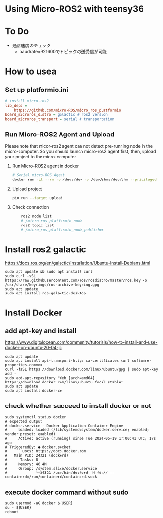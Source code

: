# Using Micro-ROS2 with teensy36

# To Do
* 通信速度のチェック
    * baudrate=921600でトピックの送受信が可能


# How to usea
## Set up platformio.ini
```ini
# install micro-ros2
lib_deps =
    https://github.com/micro-ROS/micro_ros_platformio
board_microros_distro = galactic # ros2 version
board_microros_transport = serial # transportation
```

## Run Micro-ROS2 Agent and Upload 
Please note that micor-ros2 agent can not detect pre-running node in the micro-computer. So you should launch micro-ros2 agent first, then, upload your project to the micro-computer.

1. Run Micro-ROS2 agent in docker
    ```bash
    # Serial micro-ROS Agent
    docker run -it --rm -v /dev:/dev -v /dev/shm:/dev/shm --privileged --net=host microros/micro-ros-agent:$ROS_DISTRO serial --dev /dev/ttyACM0 -v6
    ```

2. Upload project
    ```bash
    pio run --target upload
    ```
3. Check connection
    ```bash
        ros2 node list
        # /micro_ros_platformio_node
        ros2 topic list
        # /micro_ros_platformio_node_publisher
    ```

# Install ros2 galactic
https://docs.ros.org/en/galactic/Installation/Ubuntu-Install-Debians.html
```
sudo apt update && sudo apt install curl
sudo curl -sSL https://raw.githubusercontent.com/ros/rosdistro/master/ros.key -o /usr/share/keyrings/ros-archive-keyring.gpg
sudo apt update
sudo apt install ros-galactic-desktop
```

# Install Docker

## add apt-key and install 
https://www.digitalocean.com/community/tutorials/how-to-install-and-use-docker-on-ubuntu-20-04-ja
```
sudo apt update
sudo apt install apt-transport-https ca-certificates curl software-properties-common
curl -fsSL https://download.docker.com/linux/ubuntu/gpg | sudo apt-key add -
sudo add-apt-repository "deb [arch=amd64] https://download.docker.com/linux/ubuntu focal stable"
sudo apt update
sudo apt install docker-ce
```

## check whether succeed to install docker or not
```
sudo systemctl status docker
# expected output 
# docker.service - Docker Application Container Engine
#     Loaded: loaded (/lib/systemd/system/docker.service; enabled; vendor preset: enabled)
#     Active: active (running) since Tue 2020-05-19 17:00:41 UTC; 17s ago
# TriggeredBy: ● docker.socket
#       Docs: https://docs.docker.com
#   Main PID: 24321 (dockerd)
#      Tasks: 8
#     Memory: 46.4M
#     CGroup: /system.slice/docker.service
#             └─24321 /usr/bin/dockerd -H fd:// --containerd=/run/containerd/containerd.sock
```

## execute docker command without sudo 
```
sudo usermod -aG docker ${USER}
su - ${USER}
reboot
```